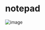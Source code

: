 # notepad

![image](https://user-images.githubusercontent.com/11046969/175926946-aa9b2f48-018e-4556-90a0-dc3539bc0111.png)
